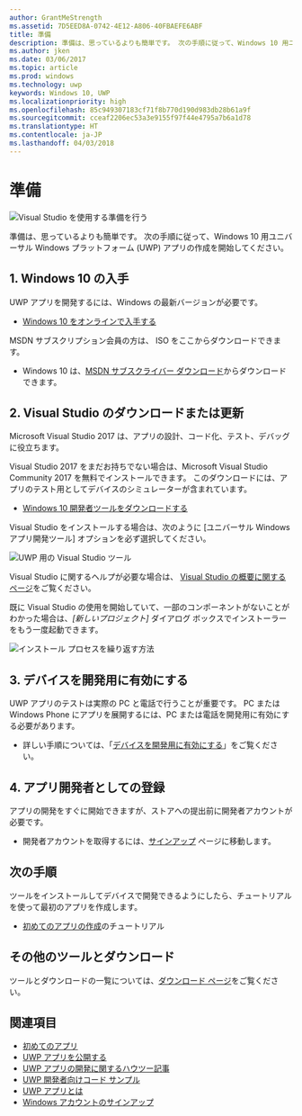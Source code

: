 ```yaml
---
author: GrantMeStrength
ms.assetid: 7D5EED8A-0742-4E12-A806-40FBAEFE6ABF
title: 準備
description: 準備は、思っているよりも簡単です。 次の手順に従って、Windows 10 用ユニバーサル Windows プラットフォーム (UWP) アプリの作成を開始してください。
ms.author: jken
ms.date: 03/06/2017
ms.topic: article
ms.prod: windows
ms.technology: uwp
keywords: Windows 10, UWP
ms.localizationpriority: high
ms.openlocfilehash: 85c949307183cf71f8b770d190d983db28b61a9f
ms.sourcegitcommit: cceaf2206ec53a3e9155f97f44e4795a7b6a1d78
ms.translationtype: HT
ms.contentlocale: ja-JP
ms.lasthandoff: 04/03/2018
---
```

# <a name="get-set-up"></a>準備

![Visual Studio を使用する準備を行う](images/VisualStudio2017Hero_ImageXL-LG.png)


準備は、思っているよりも簡単です。 次の手順に従って、Windows 10 用ユニバーサル Windows プラットフォーム (UWP) アプリの作成を開始してください。

## <a name="1-get-windows-10"></a>1. Windows 10 の入手

UWP アプリを開発するには、Windows の最新バージョンが必要です。

-   [Windows 10 をオンラインで入手する](http://go.microsoft.com/fwlink/p/?LinkId=619312)

MSDN サブスクリプション会員の方は、 ISO をここからダウンロードできます。

-   Windows 10 は、[MSDN サブスクライバー ダウンロード](http://go.microsoft.com/fwlink/p/?LinkId=266384)からダウンロードできます。


## <a name="2-download-or-update-visual-studio"></a>2. Visual Studio のダウンロードまたは更新

Microsoft Visual Studio 2017 は、アプリの設計、コード化、テスト、デバッグに役立ちます。

Visual Studio 2017 をまだお持ちでない場合は、Microsoft Visual Studio Community 2017 を無料でインストールできます。 このダウンロードには、アプリのテスト用としてデバイスのシミュレーターが含まれています。

-   [Windows 10 開発者ツールをダウンロードする](https://go.microsoft.com/fwlink/p/?LinkID=534189)

Visual Studio をインストールする場合は、次のように [ユニバーサル Windows アプリ開発ツール] オプションを必ず選択してください。

![UWP 用の Visual Studio ツール](images/vs-2017-community-setup.png)

Visual Studio に関するヘルプが必要な場合は、 [Visual Studio の概要に関するページ](https://www.visualstudio.com/vs/getting-started)をご覧ください。

既に Visual Studio の使用を開始していて、一部のコンポーネントがないことがわかった場合は、*[新しいプロジェクト]* ダイアログ ボックスでインストーラーをもう一度起動できます。

   ![インストール プロセスを繰り返す方法](images/win10-cs-install.png)


## <a name="3-enable-your-device-for-development"></a>3. デバイスを開発用に有効にする

UWP アプリのテストは実際の PC と電話で行うことが重要です。 PC または Windows Phone にアプリを展開するには、PC または電話を開発用に有効にする必要があります。

-   詳しい手順については、「[デバイスを開発用に有効にする](enable-your-device-for-development.md)」をご覧ください。

## <a name="4-register-as-an-app-developer"></a>4. アプリ開発者としての登録

アプリの開発をすぐに開始できますが、ストアへの提出前に開発者アカウントが必要です。

-   開発者アカウントを取得するには、[サインアップ](sign-up.md) ページに移動します。

## <a name="whats-next"></a>次の手順

ツールをインストールしてデバイスで開発できるようにしたら、チュートリアルを使って最初のアプリを作成します。

-   [初めてのアプリの作成](your-first-app.md)のチュートリアル

## <a name="want-more-tools-and-downloads"></a>その他のツールとダウンロード

ツールとダウンロードの一覧については、[ダウンロード ページ](http://go.microsoft.com/fwlink/p/?linkid=285935)をご覧ください。


## <a name="see-also"></a>関連項目

* [初めてのアプリ](your-first-app.md)
* [UWP アプリを公開する](https://developer.microsoft.com/store/publish-apps)
* [UWP アプリの開発に関するハウツー記事](https://developer.microsoft.com/windows/apps/develop)
* [UWP 開発者向けコード サンプル](https://developer.microsoft.com/windows/samples)
* [UWP アプリとは](universal-application-platform-guide.md)
* [Windows アカウントのサインアップ](sign-up.md)
